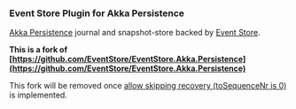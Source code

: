 ### Event Store Plugin for Akka Persistence

[Akka Persistence](http://doc.akka.io/docs/akka/2.3.9/scala/persistence.html) journal and snapshot-store backed by [Event Store](http://geteventstore.com/).

**This is a fork of [https://github.com/EventStore/EventStore.Akka.Persistence](https://github.com/EventStore/EventStore.Akka.Persistence)**

This fork will be removed once [allow skipping recovery (toSequenceNr is 0)](https://github.com/EventStore/EventStore.Akka.Persistence/issues/16) is implemented.  